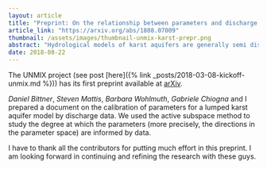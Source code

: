 ```yaml
---
layout: article
title: "Preprint: On the relationship between parameters and discharge data for a lumped karst aquifer model"
article_link: "https://arxiv.org/abs/1808.07009"
thumbnail: /assets/images/thumbnail-unmix-karst-prepr.png
abstract: "Hydrological models of karst aquifers are generally semi distributed and physical processes such as infiltration and spring discharge generation are described in a lumped way. Several works previously addressed the problems associated with the calibration of such models, highlighting in particular the issue of model equifinalty and the importance of multi-objective optimization. In this work, we investigate the problem of model calibration from a different point of view. We apply the active subspace method, to investigate how the parameters of a newly proposed hydrological model for karst aquifers (LuKARS, Land use change modeling in KARSt systems) are informed by discharge data. We showed that each one of the three hydrotopes (i.e. distinct landscape units characterized by homogeneous hydrological properties as a result of similar land use and soil types) used in the model are similarly informed by the data. We found that all the 21 model parameters are informed by the measured data and therefore it is not immediately possible to apply any model reduction scheme. The full-dimensional inverse problem is formulated and solved to identify local optima for the misfit function."
date: 2018-08-22
---
```


The UNMIX project (see post [here]({% link _posts/2018-03-08-kickoff-unmix.md %})) has its first preprint available at [arXiv](https://arxiv.org/abs/1808.07009).

_Daniel Bittner_, _Steven Mattis_, _Barbara Wohlmuth_, _Gabriele Chiogna_ and I prepared a document on the calibration of parameters for a lumped karst aquifer model by discharge data. We used the active subspace method to study the degree at which the parameters (more precisely, the directions in the parameter space) are informed by data.

I have to thank all the contributors for putting much effort in this preprint.
I am looking forward in continuing and refining the research with these guys.

